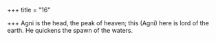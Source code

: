 +++
title = "16"

+++
Agni is the head, the peak of heaven; this (Agni) here is lord of the earth. He quickens the spawn of the waters.